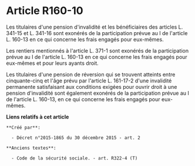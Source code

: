 # Article R160-10

Les titulaires d'une pension d'invalidité et les bénéficiaires des articles L. 341-15 et L. 341-16 sont exonérés de la
participation prévue au I de l'article L. 160-13 en ce qui concerne les frais engagés pour eux-mêmes. 

Les rentiers mentionnés à l'article L. 371-1 sont exonérés de la participation prévue au I de l'article  L. 160-13 en ce qui
concerne les frais engagés pour eux-mêmes et pour leurs ayants droit. 

Les titulaires d'une pension de réversion qui se trouvent atteints entre cinquante-cinq et l'âge prévu par l'article L.
161-17-2 d'une invalidité permanente satisfaisant aux conditions exigées pour ouvrir droit à une pension d'invalidité sont
également exonérés de la participation prévue au I de l'article L. 160-13, en ce qui concerne les frais engagés pour eux-
mêmes.

**Liens relatifs à cet article**

	**Créé par**:

	  - Décret n°2015-1865 du 30 décembre 2015 - art. 2

	**Anciens textes**:

	  - Code de la sécurité sociale. - art. R322-4 (T)
